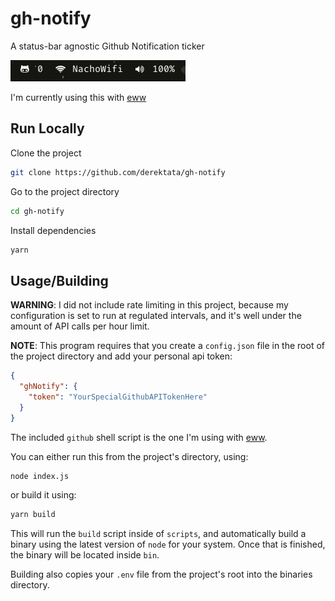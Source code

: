 # gh-notify

A status-bar agnostic Github Notification ticker

![gh-notify](./_examples/gh-notify.png)

I'm currently using this with [eww]


## Run Locally

Clone the project
```bash
git clone https://github.com/derektata/gh-notify
```

Go to the project directory
```bash
cd gh-notify
```

Install dependencies
```bash
yarn
```

## Usage/Building

**WARNING**: I did not include rate limiting in this project, because my configuration is set to run at regulated intervals, and it's well under the amount of API calls per hour limit.

**NOTE**: This program requires that you create a `config.json` file in the root of the project directory
and add your personal api token:
```json
{
  "ghNotify": {
    "token": "YourSpecialGithubAPITokenHere"
  }
}
```
The included `github` shell script is the one I'm using with [eww].

You can either run this from the project's directory, using:

```bash
node index.js
```

or build it using:

```bash
yarn build
```

This will run the `build` script inside of `scripts`, and automatically build a binary using the latest version of `node` for your system.
Once that is finished, the binary will be located inside `bin`.

Building also copies your `.env` file from the project's root into the binaries directory.


[eww]:https://github.com/elkowar/eww
